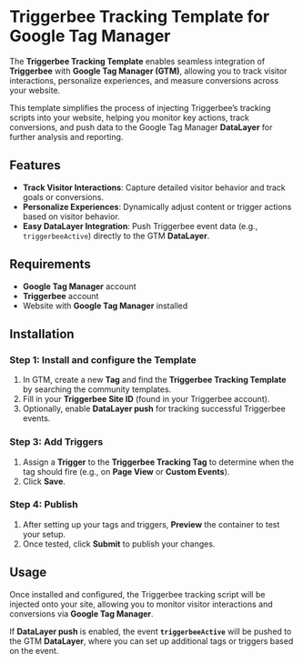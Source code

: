 # Triggerbee Tracking Template for Google Tag Manager

The **Triggerbee Tracking Template** enables seamless integration of **Triggerbee** with **Google Tag Manager (GTM)**, allowing you to track visitor interactions, personalize experiences, and measure conversions across your website. 

This template simplifies the process of injecting Triggerbee’s tracking scripts into your website, helping you monitor key actions, track conversions, and push data to the Google Tag Manager **DataLayer** for further analysis and reporting.

## Features

- **Track Visitor Interactions**: Capture detailed visitor behavior and track goals or conversions.
- **Personalize Experiences**: Dynamically adjust content or trigger actions based on visitor behavior.
- **Easy DataLayer Integration**: Push Triggerbee event data (e.g., `triggerbeeActive`) directly to the GTM **DataLayer**.

## Requirements

- **Google Tag Manager** account
- **Triggerbee** account
- Website with **Google Tag Manager** installed

## Installation

### Step 1:  Install and configure the Template

1. In GTM, create a new **Tag** and find the **Triggerbee Tracking Template** by searching the community templates.
2. Fill in your **Triggerbee Site ID** (found in your Triggerbee account).
3. Optionally, enable **DataLayer push** for tracking successful Triggerbee events.

### Step 3: Add Triggers

1. Assign a **Trigger** to the **Triggerbee Tracking Tag** to determine when the tag should fire (e.g., on **Page View** or **Custom Events**).
2. Click **Save**.

### Step 4: Publish

1. After setting up your tags and triggers, **Preview** the container to test your setup.
2. Once tested, click **Submit** to publish your changes.

## Usage

Once installed and configured, the Triggerbee tracking script will be injected onto your site, allowing you to monitor visitor interactions and conversions via **Google Tag Manager**.

If **DataLayer push** is enabled, the event **`triggerbeeActive`** will be pushed to the GTM **DataLayer**, where you can set up additional tags or triggers based on the event.
